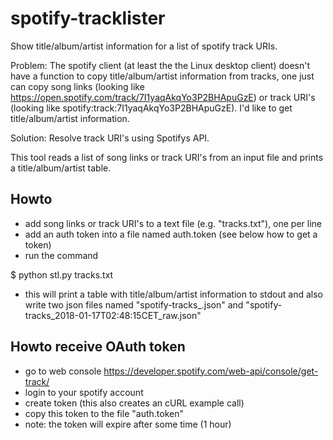 # spotify-tracklister
Show title/album/artist information for a list of spotify track URIs.

Problem: The spotify client (at least the the Linux desktop client) doesn't have
a function to copy title/album/artist information from tracks, one just can copy
song links (looking like https://open.spotify.com/track/7I1yaqAkqYo3P2BHApuGzE)
or track URI's (looking like spotify:track:7I1yaqAkqYo3P2BHApuGzE). I'd like to
get title/album/artist information.

Solution: Resolve track URI's using Spotifys API.

This tool reads a list of song links or track URI's from an input file and
prints a title/album/artist table.


## Howto
- add song links or track URI's to a text file (e.g. "tracks.txt"), one per line
- add an auth token into a file named auth.token (see below how to get a token)
- run the command

$ python stl.py tracks.txt

- this will print a table with title/album/artist information to stdout and also
write two json files named "spotify-tracks\_<datetime>.json" and 
"spotify-tracks\_2018-01-17T02:48:15CET\_raw.json"


## Howto receive OAuth token
- go to web console https://developer.spotify.com/web-api/console/get-track/
- login to your spotify account
- create token (this also creates an cURL example call)
- copy this token to the file "auth.token"
- note: the token will expire after some time (1 hour)

